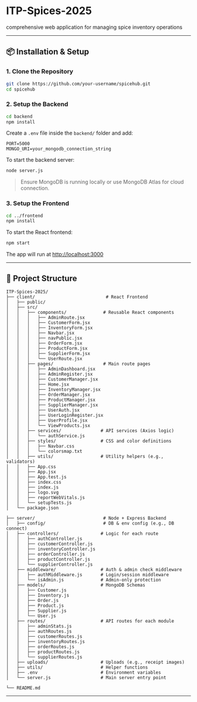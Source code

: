 # ITP-Spices-2025
comprehensive web application for managing spice inventory operations

---

## 📦 Installation & Setup


### 1. Clone the Repository

```bash
git clone https://github.com/your-username/spicehub.git
cd spicehub
```

### 2. Setup the Backend

```bash
cd backend
npm install
```

Create a `.env` file inside the `backend/` folder and add:

```env
PORT=5000
MONGO_URI=your_mongodb_connection_string
```

To start the backend server:

```bash
node server.js
```

> Ensure MongoDB is running locally or use MongoDB Atlas for cloud connection.

### 3. Setup the Frontend

```bash
cd ../frontend
npm install
```

To start the React frontend:

```bash
npm start
```

The app will run at [http://localhost:3000](http://localhost:3000)

---

## 📁 Project Structure

```
ITP-Spices-2025/
├── client/                           # React Frontend
│   ├── public/
│   ├── src/
│   │   ├── components/              # Reusable React components
│   │   │   ├── AdminRoute.jsx
│   │   │   ├── CustomerForm.jsx
│   │   │   ├── InventoryForm.jsx
│   │   │   ├── Navbar.jsx
│   │   │   ├── navPublic.jsx
│   │   │   ├── OrderForm.jsx
│   │   │   ├── ProductForm.jsx
│   │   │   ├── SupplierForm.jsx
│   │   │   └── UserRoute.jsx
│   │   ├── pages/                   # Main route pages
│   │   │   ├── AdminDashboard.jsx
│   │   │   ├── AdminRegister.jsx
│   │   │   ├── CustomerManager.jsx
│   │   │   ├── Home.jsx
│   │   │   ├── InventoryManager.jsx
│   │   │   ├── OrderManager.jsx
│   │   │   ├── ProductManager.jsx
│   │   │   ├── SupplierManager.jsx
│   │   │   ├── UserAuth.jsx
│   │   │   ├── UserLoginRegister.jsx
│   │   │   ├── UserProfile.jsx
│   │   │   └── ViewProducts.jsx
│   │   ├── services/               # API services (Axios logic)
│   │   │   └── authService.js
│   │   ├── styles/                 # CSS and color definitions
│   │   │   ├── Navbar.css
│   │   │   └── colorsmap.txt
│   │   ├── utils/                  # Utility helpers (e.g., validators)
│   │   ├── App.css
│   │   ├── App.jsx
│   │   ├── App.test.js
│   │   ├── index.css
│   │   ├── index.js
│   │   ├── logo.svg
│   │   ├── reportWebVitals.js
│   │   └── setupTests.js
│   └── package.json

├── server/                          # Node + Express Backend
│   ├── config/                      # DB & env config (e.g., DB connect)
│   ├── controllers/                # Logic for each route
│   │   ├── authController.js
│   │   ├── customerController.js
│   │   ├── inventoryController.js
│   │   ├── orderController.js
│   │   ├── productController.js
│   │   └── supplierController.js
│   ├── middleware/                 # Auth & admin check middleware
│   │   ├── authMiddleware.js       # Login/session middleware
│   │   └── isAdmin.js              # Admin-only protection
│   ├── models/                     # MongoDB Schemas
│   │   ├── Customer.js
│   │   ├── Inventory.js
│   │   ├── Order.js
│   │   ├── Product.js
│   │   ├── Supplier.js
│   │   └── User.js
│   ├── routes/                     # API routes for each module
│   │   ├── adminStats.js
│   │   ├── authRoutes.js
│   │   ├── customerRoutes.js
│   │   ├── inventoryRoutes.js
│   │   ├── orderRoutes.js
│   │   ├── productRoutes.js
│   │   └── supplierRoutes.js
│   ├── uploads/                    # Uploads (e.g., receipt images)
│   ├── utils/                      # Helper functions
│   ├── .env                        # Environment variables
│   └── server.js                   # Main server entry point

└── README.md

```

---


